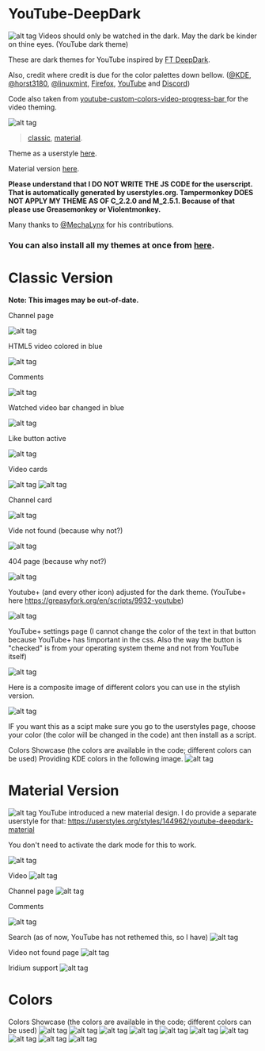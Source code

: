 # YouTube-DeepDark
![alt tag](https://raw.githubusercontent.com/RaitaroH/YouTube-DeepDark/master/YT_Images/YT%20-%20DeepDark.png)
Videos should only be watched in the dark. May the dark be kinder on thine eyes. (YouTube dark theme)

These are dark themes for YouTube inspired by [FT DeepDark](https://addons.mozilla.org/en-US/firefox/addon/ft-deepdark/?src=search). 

Also, credit where credit is due for the color palettes down bellow. ([@KDE](https://github.com/KDE), [@horst3180](https://github.com/horst3180), [@linuxmint](https://github.com/linuxmint), [Firefox](https://www.mozilla.org/en-US/firefox/new/), [YouTube](https://www.youtube.com/) and [Discord](https://discordapp.com/))

Code also taken from [youtube-custom-colors-video-progress-bar
](https://userstyles.org/styles/95280/youtube-custom-colors-video-progress-bar) for the video theming.

![alt tag](https://img.shields.io/badge/Install%20directly%20with-Stylus-285959.svg)
> [classic](https://rawgit.com/RaitaroH/YouTube-DeepDark/master/YouTubeDeepDarkClassic.user.css),
> [material](https://rawgit.com/RaitaroH/YouTube-DeepDark/master/YouTubeDeepDarkMaterial.user.css).

Theme as a userstyle [here](https://userstyles.org/styles/135831/youtube-deepdark).

Material version [here](https://userstyles.org/styles/144962/youtube-deepdark-material).

**Please understand that I DO NOT WRITE THE JS CODE for the userscript. That is automatically generated by userstyles.org. Tampermonkey DOES NOT APPLY MY THEME AS OF C_2.2.0 and M_2.5.1. Because of that please use Greasemonkey or Violentmonkey.**


Many thanks to [@MechaLynx](https://github.com/MechaLynx) for his contributions.

### **You can also install all my themes at once from [here](https://github.com/RaitaroH/Import-All-Deepdark).**


# Classic Version
**Note: This images may be out-of-date.**

Channel page

![alt tag](https://i.imgur.com/345bBev.png)

HTML5 video colored in blue

![alt tag](https://i.imgur.com/UGPQusT.png)

Comments

![alt tag](https://i.imgur.com/OZX1PEf.png)

Watched video bar changed in blue

![alt tag](https://i.imgur.com/MWyXmmz.png)

Like button active

![alt tag](https://i.imgur.com/1YJ29Qi.png)

Video cards

![alt tag](https://i.imgur.com/25iLUU6.png)  ![alt tag](https://i.imgur.com/rbe7IxT.png)

Channel card

![alt tag](https://i.imgur.com/0xUX5xD.png)

Vide not found (because why not?)

![alt tag](https://i.imgur.com/QMyw2zj.png)

404 page (because why not?)

![alt tag](https://i.imgur.com/CdOvw4k.png)

Youtube+ (and every other icon) adjusted for the dark theme. (YouTube+ here https://greasyfork.org/en/scripts/9932-youtube)

![alt tag](https://i.imgur.com/rs9XeBR.png)

YouTube+ settings page (I cannot change the color of the text in that button because YouTube+ has !important in the css. Also the way the button is "checked" is from your operating system theme and not from YouTube itself)

![alt tag](https://i.imgur.com/LtFx5qx.png)

Here is a composite image of different colors you can use in the stylish version. 

![alt tag](https://i.imgur.com/tm76ftu.png)

IF you want this as a scipt make sure you go to the userstyles page, choose your color (the color will be changed in the code) ant then install as a script.

Colors Showcase (the colors are available in the code; different colors can be used)
Providing KDE colors in the following image.
![alt tag](https://i.imgur.com/WoskdFg.png)



# Material Version
![alt tag](https://raw.githubusercontent.com/RaitaroH/YouTube-DeepDark/master/YT_Images/YT%20-%20DeepDarkMaterial.png)
YouTube introduced a new material design. I do provide a separate userstyle for that:
https://userstyles.org/styles/144962/youtube-deepdark-material

You don't need to activate the dark mode for this to work.

![alt tag](https://raw.githubusercontent.com/RaitaroH/YouTube-DeepDark/master/YT_Images/Dark_Off.png)

Video
![alt tag](https://raw.githubusercontent.com/RaitaroH/YouTube-DeepDark/master/YT_Images/Video.png)

Channel page
![alt tag](https://raw.githubusercontent.com/RaitaroH/YouTube-DeepDark/master/YT_Images/Channel%20page.png)

Comments

![alt tag](https://raw.githubusercontent.com/RaitaroH/YouTube-DeepDark/master/YT_Images/Comments.png)

Search (as of now, YouTube has not rethemed this, so I have)
![alt tag](https://raw.githubusercontent.com/RaitaroH/YouTube-DeepDark/master/YT_Images/Search.png)

Video not found page
![alt tag](https://raw.githubusercontent.com/RaitaroH/YouTube-DeepDark/master/YT_Images/Video%20not%20found%20page.png)

Iridium support
![alt tag](https://raw.githubusercontent.com/RaitaroH/YouTube-DeepDark/master/YT_Images/Iridium.png)

# Colors
Colors Showcase (the colors are available in the code; different colors can be used)
![alt tag](https://raw.githubusercontent.com/RaitaroH/YouTube-DeepDark/master/YT_Images/ArcColors.png)
![alt tag](https://raw.githubusercontent.com/RaitaroH/YouTube-DeepDark/master/YT_Images/BreezeColors.png)
![alt tag](https://raw.githubusercontent.com/RaitaroH/YouTube-DeepDark/master/YT_Images/DeepDarkColors.png)
![alt tag](https://raw.githubusercontent.com/RaitaroH/YouTube-DeepDark/master/YT_Images/DiscordColors.png)
![alt tag](https://raw.githubusercontent.com/RaitaroH/YouTube-DeepDark/master/YT_Images/FirefoxColors.png)
![alt tag](https://raw.githubusercontent.com/RaitaroH/YouTube-DeepDark/master/YT_Images/Firefox57Colors.png)
![alt tag](https://raw.githubusercontent.com/RaitaroH/YouTube-DeepDark/master/YT_Images/VertexColors.png)
![alt tag](https://raw.githubusercontent.com/RaitaroH/YouTube-DeepDark/master/YT_Images/Mint-Y-DarkColors.png)
![alt tag](https://raw.githubusercontent.com/RaitaroH/YouTube-DeepDark/master/YT_Images/YoutubeColors.png)
![alt tag](https://raw.githubusercontent.com/RaitaroH/YouTube-DeepDark/master/YT_Images/9animeColors.png)
